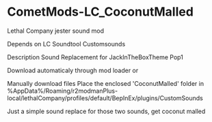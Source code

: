 # CometMods-LC_CoconutMalled

Lethal Company jester sound mod

Depends on 
LC Soundtool
Customsounds

Description
Sound Replacement for 
JackInTheBoxTheme
Pop1

Download automaticaly through mod loader or

Manually download files
Place the enclosed 'CoconutMalled' folder in
%AppData%/Roaming/r2modmanPlus-local/lethalCompany/profiles/default/BepInEx/plugins/CustomSounds

Just a simple sound replace for those two sounds, get coconut malled
